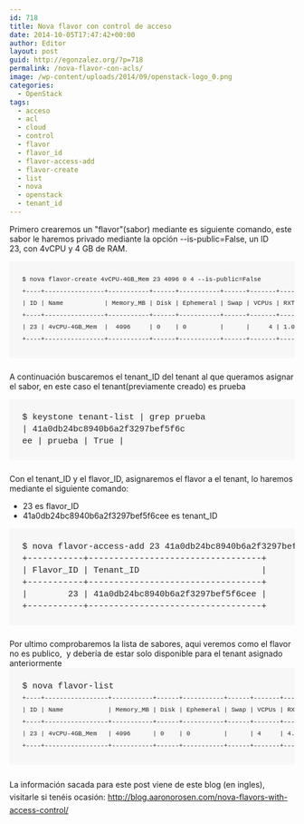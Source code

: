 ```yaml
---
id: 718
title: Nova flavor con control de acceso
date: 2014-10-05T17:47:42+00:00
author: Editor
layout: post
guid: http://egonzalez.org/?p=718
permalink: /nova-flavor-con-acls/
image: /wp-content/uploads/2014/09/openstack-logo_0.png
categories:
  - OpenStack
tags:
  - acceso
  - acl
  - cloud
  - control
  - flavor
  - flavor_id
  - flavor-access-add
  - flavor-create
  - list
  - nova
  - openstack
  - tenant_id
---
```

Primero crearemos un "flavor"(sabor) mediante es siguiente comando, este sabor le haremos privado mediante la opción --is-public=False, un ID 23, con 4vCPU y 4 GB de RAM.<!--more-->
<pre style="border: 0px; margin-top: 0px; margin-bottom: 24px; padding: 1.5em; vertical-align: baseline; font-family: 'Courier 10 Pitch', Courier, monospace; color: #222222; line-height: 21px; overflow: auto; font-size: 15px; background: #f7f7f7;"><span style="font-size: 11px;">$ nova flavor-create 4vCPU-4GB_Mem 23 4096 0 4 --is-public=False
+----+----------------+-----------+------+-----------+------+-------+-------------+-----------+
| ID | Name           | Memory_MB | Disk | Ephemeral | Swap | VCPUs | RXTX_Factor | Is_Public |
+----+----------------+-----------+------+-----------+------+-------+-------------+-----------+
| 23 | 4vCPU-4GB_Mem  |  4096     | 0    | 0         |      |     4 | 1.0         |     False |
+----+----------------+-----------+------+-----------+------+-------+-------------+-----------+</span></pre>
A continuación buscaremos el tenant_ID del tenant al que queramos asignar el sabor, en este caso el tenant(previamente creado) es prueba
<pre style="border: 0px; margin-top: 0px; margin-bottom: 24px; padding: 1.5em; vertical-align: baseline; font-family: 'Courier 10 Pitch', Courier, monospace; color: #222222; line-height: 21px; overflow: auto; font-size: 15px; background: #f7f7f7;">$ keystone tenant-list | grep prueba
| 41a0db24bc8940b<wbr />6a2f3297bef5f6c<wbr />ee | prueba | True |
</pre>
Con el tenant_ID y el flavor_ID, asignaremos el flavor a el tenant, lo haremos mediante el siguiente comando:
<ul>
	<li>23 es flavor_ID</li>
	<li>41a0db24bc8940b6a2f3297bef5f6cee es tenant_ID</li>
</ul>
<pre style="border: 0px; margin-top: 0px; margin-bottom: 24px; padding: 1.5em; vertical-align: baseline; font-family: 'Courier 10 Pitch', Courier, monospace; color: #222222; line-height: 21px; overflow: auto; font-size: 15px; background: #f7f7f7;">$ nova flavor-access-add 23 41a0db24bc8940b6a2f3297bef5f6cee
+-----------+----------------------------------+
| Flavor_ID | Tenant_ID                        |
+-----------+----------------------------------+
|        23 | 41a0db24bc8940b6a2f3297bef5f6cee |
+-----------+----------------------------------+</pre>
Por ultimo comprobaremos la lista de sabores, aqui veremos como el flavor no es publico,  y debería de estar solo disponible para el tenant asignado anteriormente
<pre style="border: 0px; margin-top: 0px; margin-bottom: 24px; padding: 1.5em; vertical-align: baseline; font-family: 'Courier 10 Pitch', Courier, monospace; color: #222222; line-height: 21px; overflow: auto; font-size: 15px; background: #f7f7f7;">$ nova flavor-list
<span style="font-size: 11px;">+----+-----------------+-----------+------+-----------+------+-------+-------------+-----------+
| ID | Name            | Memory_MB | Disk | Ephemeral | Swap | VCPUs | RXTX_Factor | Is_Public |
+----+-----------------+-----------+------+-----------+------+-------+-------------+-----------+
| 23 | 4vCPU-4GB_Mem   | 4096      | 0    | 0         |      | 4     | 4.0         | False     |
+----+-----------------+-----------+------+-----------+------+-------+-------------+-----------+</span></pre>
<span style="font-size: 14px; line-height: 22.3999996185303px;">La información sacada para este post viene de este blog (en ingles), visitarle si tenéis ocasión: <a href="http://blog.aaronorosen.com/nova-flavors-with-access-control/" target="_blank">http://blog.aaronorosen.com/nova-flavors-with-access-control/</a></span>